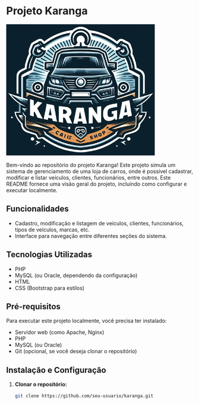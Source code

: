 # Projeto Karanga

![Logo da Karanga](imagens/logo_karanga.png)

Bem-vindo ao repositório do projeto Karanga! Este projeto simula um sistema de gerenciamento de uma loja de carros, onde é possível cadastrar, modificar e listar veículos, clientes, funcionários, entre outros. Este README fornece uma visão geral do projeto, incluindo como configurar e executar localmente.

## Funcionalidades

- Cadastro, modificação e listagem de veículos, clientes, funcionários, tipos de veículos, marcas, etc.
- Interface para navegação entre diferentes seções do sistema.

## Tecnologias Utilizadas

- PHP
- MySQL (ou Oracle, dependendo da configuração)
- HTML
- CSS (Bootstrap para estilos)

## Pré-requisitos

Para executar este projeto localmente, você precisa ter instalado:

- Servidor web (como Apache, Nginx)
- PHP
- MySQL (ou Oracle)
- Git (opcional, se você deseja clonar o repositório)

## Instalação e Configuração

1. **Clonar o repositório:**

   ```bash
   git clone https://github.com/seu-usuario/karanga.git
